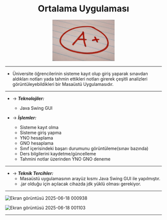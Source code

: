 
 <h1 align="center">Ortalama Uygulaması</h1> 

  <p align="center">
    <img src="https://github.com/AhmetFurkanRsbr/OrtalamaUygulamasi/blob/master/src/A%2B.jpeg" alt="Task Manager Icon" width="200"/>
  </p>

- - - -
 - Üniversite öğrencilerinin sisteme kayıt olup giriş yaparak sınavdan aldıkları notları yada tahmin ettikleri notları girerek çeşitli analizleri görüntüleyebildikleri bir Masaüstü Uygulamasıdır.
- - - -
- -> ***Teknolojiler:*** 
     - Java Swing GUI

- -> ***İşlemler:***
     - Sisteme kayıt olma
     - Sisteme giriş yapma
     - YNO hesaplama
     - GNO hesaplama
     - Sınıf içerisindeki başarı durumunu görüntüleme(sınav bazında)
     - Ders bilgilerini kaydetme/güncelleme
     - Tahmini notlar üzerinden YNO GNO deneme
- - - -     

- -> ***Teknik Tercihler:***
  - Masaüstü uygulamasının arayüz kısmı Java Swing GUI ile yapılmıştır.
  - .jar olduğu için açılacak cihazda jdk yüklü olması gerekiyor.
- - - -

![Ekran görüntüsü 2025-06-18 000938](https://github.com/user-attachments/assets/57599a56-63d0-4b08-88a3-97da2c61bd7f)


![Ekran görüntüsü 2025-06-18 001103](https://github.com/user-attachments/assets/b2648aba-b4d5-4f57-8e20-4f4e4bb378e6)

- - - -
